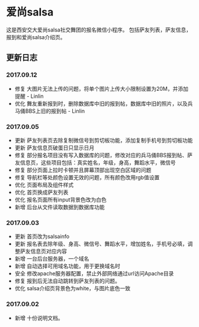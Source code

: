 # 爱尚salsa
这是西安交大爱尚salsa社交舞团的报名微信小程序。
包括萨友列表，萨友信息，报到和爱尚salsa介绍页。
## 更新日志
### 2017.09.12
* 修复 大图片无法上传的问题，将单个图片上传大小限制设置为20M，并添加提醒 - Linlin
* 优化 舞友重新报到时，删除数据库中旧的报到帖，数据库中旧的照片，以及兵马俑BBS上旧的报到帖 - Linlin
### 2017.09.05
* 更新 萨友列表页去除复制微信号到剪切板功能，添加复制手机号到剪切板功能
* 更新 萨友信息页破蛋日只显示日月
* 修复 部分报名项目没有写入数据库的问题，修改对应的兵马俑BBS报到帖、萨友信息页，这些项目包括：真实姓名，年级，身高，舞蹈水平，微信号
* 修复 部分页面上拉时卡顿并且屏幕顶部出现空白区域的问题
* 修复 导航栏等处颜色设置无效的问题，所有颜色改用rgb值设置
* 优化 页面布局及组件样式
* 优化 首页换成萨友列表
* 优化 报名页面所有input背景色改为白色
* 新增 后台从文件读取数据到数据库功能
### 2017.09.03
* 更新 首页改为salsainfo
* 更新 报名表去除年级、身高、微信号、舞蹈水平，增加姓名，手机号必填，调整萨友信息页对应内容
* 新增 一台后台服务器，一个域名
* 新增 自动选择可用域名功能，用于更换域名时
* 安全 修改apache服务器配置，禁止外部网络通过url访问Apache目录
* 修复 报到后无法自动跳转到萨友列表的问题。
* 优化 salsa介绍页背景色为white，与图片底色一致
### 2017.09.02
* 新增 十份说明文档。